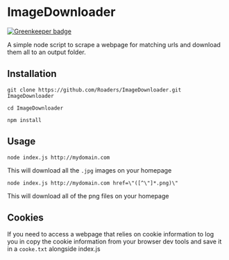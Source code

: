 # ImageDownloader

[![Greenkeeper badge](https://badges.greenkeeper.io/Roaders/ImageDownloader.svg)](https://greenkeeper.io/)

A simple node script to scrape a webpage for matching urls and download them all to an output folder.

## Installation

`git clone https://github.com/Roaders/ImageDownloader.git ImageDownloader`

`cd ImageDownloader`

`npm install`

## Usage

`node index.js http://mydomain.com`

This will download all the `.jpg` images on your homepage

`node index.js http://mydomain.com href=\"([^\"]*.png)\"`

This will download all of the png files on your homepage

## Cookies

If you need to access a webpage that relies on cookie information to log you in copy the cookie information from your browser dev tools and save it in a `cooke.txt` alongside index.js
